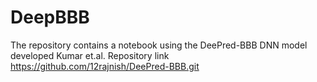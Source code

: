 # DeepBBB
The repository contains a notebook using the DeePred-BBB DNN model developed Kumar et.al. Repository link https://github.com/12rajnish/DeePred-BBB.git
